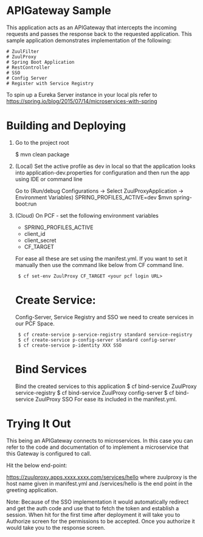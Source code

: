 # APIGateway Sample

This application acts as an APIGateway that intercepts the incoming requests and passes the response back to the requested application. This sample application 
demonstrates implementation of the following:

    # ZuulFilter
    # ZuulProxy
    # Spring Boot Application
    # RestController
    # SSO
    # Config Server
	# Register with Service Registry
	
To spin up a Eureka Server instance in your local pls refer to https://spring.io/blog/2015/07/14/microservices-with-spring
	
# Building and Deploying

1) Go to the project root

    $ mvn clean package

2) (Local) Set the active profile as dev in local so that the application looks into application-dev.properties for configuration 
    and then run the app using IDE or command line
    
    Go to (Run/debug Configurations -> Select ZuulProxyApplication -> Environment Variables)
        SPRING_PROFILES_ACTIVE=dev
    $mvn spring-boot:run

3) (Cloud) On PCF - set the following environment variables

	* SPRING_PROFILES_ACTIVE
	* client_id
	* client_secret
	* CF_TARGET

	For ease all these are set using the manifest.yml. If you want to set it manually then use the command like below from CF command line.

		$ cf set-env ZuulProxy CF_TARGET <your pcf login URL>
		
	Create Service:
	===============
	Config-Server, Service Registry and SSO we need to create services in our PCF Space.
	
		$ cf create-service p-service-registry standard service-registry
		$ cf create-service p-config-server standard config-server
		$ cf create-service p-identity XXX SSO
	
	Bind Services
	=============
	Bind the created services to this application
		$ cf bind-service ZuulProxy service-registry
		$ cf bind-service ZuulProxy config-server
		$ cf bind-service ZuulProxy SSO
	For ease its included in the manifest.yml.
	

# Trying It Out

This being an APIGateway connects to microservices. In this case you can refer to the code and documentation of <gitlab url> to implement a microservice that this Gateway is configured to call.

Hit the below end-point:

https://zuulproxy.apps.xxxx.xxxx.com/services/hello where zuulproxy is the host name given in manifest.yml and /services/hello is the end point in the greeting application.
 
Note: Because of the SSO implementation it would automatically redirect and get the auth code and use that to fetch the token and establish a session. When hit for the first time after deployment 
      it will take you to Authorize screen for the permissions to be accepted. Once you authorize it would take you to the response screen.

